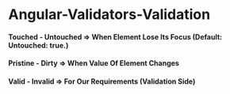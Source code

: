 # Angular-Validators-Validation

#### Touched - Untouched => When Element Lose Its Focus (Default: Untouched: true.)

#### Pristine - Dirty => When Value Of Element Changes

#### Valid - Invalid => For Our Requirements (Validation Side)
